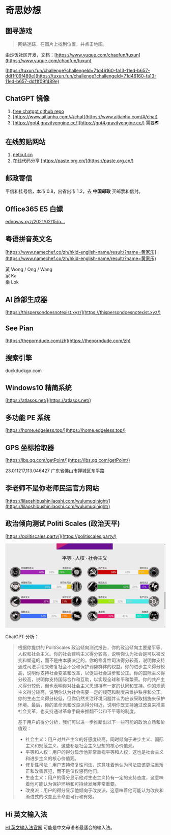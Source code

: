 # 奇思妙想

## 图寻游戏

> 网络迷踪，在图片上找到位置，并点击地图。

由炒饭社区开发，文档：[https://www.yuque.com/chaofun/tuxun](https://www.yuque.com/chaofun/tuxun)

[https://tuxun.fun/challenge?challengeId=71d46160-fa13-11ed-b657-ddf1f09f489e](https://tuxun.fun/challenge?challengeId=71d46160-fa13-11ed-b657-ddf1f09f489e)

## ChatGPT 镜像

1. [free chatgpt github repo](https://github.com/LiLittleCat/awesome-free-chatgpt)
2. [https://www.aitianhu.com/#/chat](https://www.aitianhu.com/#/chat)
3. [https://gpt4.gravityengine.cc/](https://gpt4.gravityengine.cc/) 需要🌏

## 在线剪贴网站

1. [netcut.cn](https://netcut.cn/)
2. 在线代码分享 [https://paste.org.cn/](https://paste.org.cn/)

## 邮政寄信

平信和挂号信，本市 0.8，出省出市 1.2，去 **中国邮政** 买邮票和信封。

## Office365 E5 白嫖

[ednovas.xyz/2021/02/15/o...](https://ednovas.xyz/2021/02/15/oneindex/)

## 粤语拼音英文名

[https://www.namechef.co/zh/hkid-english-name/result/?name=黄家乐](https://www.namechef.co/zh/hkid-english-name/result/?name=黄家乐)

黃	Wong / Ong / Wang  
家	Ka  
樂	Lok

## AI 脸部生成器

[https://thispersondoesnotexist.xyz/](https://thispersondoesnotexist.xyz/)

## See Pian

[https://theporndude.com/zh](https://theporndude.com/zh)

## 搜索引擎

duckduckgo.com

## Windows10 精简系统

[https://atlasos.net/](https://atlasos.net/)

## 多功能 PE 系统

[https://home.edgeless.top/](https://home.edgeless.top/)

## GPS 坐标拾取器

[https://lbs.qq.com/getPoint/](https://lbs.qq.com/getPoint/)

23.011217,113.046427 广东省佛山市禅城区东平路

## 李老师不是你老师民运官方网站

[https://lilaoshibushinilaoshi.com/wulumuqinight/](https://lilaoshibushinilaoshi.com/wulumuqinight/)

## 政治倾向测试 Politi Scales (政治天平)

[https://politiscales.party/](https://politiscales.party/)

​![image](assets/image-20230612135650-fuwvgr8.png)​

ChatGPT 分析：

> 根据你提供的 PolitiScales 政治倾向测试报告，你的政治倾向主要是平等、人权和社会主义。你的社会建构主义得分较高，说明你认为社会是可以被改变和塑造的，而不是由本质决定的。你的修复性司法得分较高，说明你支持通过司法手段来修复社会不公和保护弱势群体的权益。你的进步主义得分较高，说明你支持社会变革和改革，以促进社会进步和公正。你的国际主义得分较高，说明你支持国际合作和互助，以实现全球和平和繁荣。你的共产主义得分较低，但也表明你对社会主义思想持有一定的认同和支持。你的规范主义得分较高，说明你认为社会需要一定的规范和制度来维护秩序和公正。你的生态主义得分较低，但你仍然关注环境问题并认为应该采取措施来保护环境。最后，你的革命派和改良派得分相近，说明你既支持通过改良来推进社会变革，也支持通过革命手段来推翻不公和不平等的制度。
>
> 基于用户的得分分析，我们可以进一步推断出以下一些可能的政治立场和价值观：
>
> * 社会主义：用户对共产主义的好感度较高，同时倾向于进步主义、国际主义和规范主义，这些都是社会主义思想的核心价值观。
> * 平等和人权：用户的得分显示他非常重视平等和人权，这也是社会主义和进步主义的核心价值观。
> * 修复性司法：用户支持修复性司法，这意味着他认为司法应该更注重矫正和改善罪犯，而不是仅仅惩罚他们。
> * 生态主义：用户的得分显示他对生态主义持有一定的支持态度，这意味着他可能认为保护环境和可持续发展非常重要。
> * 改良派：用户的得分显示他倾向于改良派，这意味着他可能认为改良和渐进式的改变比革命更可行和有效。

## Hi 英文输入法

[HI 英文输入法官网](https://inputhelp.com/inputhelp/) 可能是中文母语者最适合的输入法。
